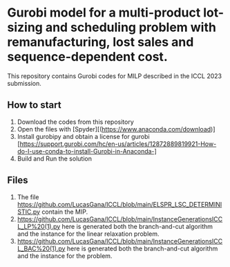 # Gurobi model for a multi-product lot-sizing and scheduling problem with remanufacturing, lost sales and sequence-dependent cost.

This repository contains Gurobi codes for MILP described in the ICCL 2023 submission.
## How to start

1. Download the codes from this repository
1. Open the files with [Spyder][(https://www.anaconda.com/download)]
1. Install gurobipy and obtain a license for gurobi [https://support.gurobi.com/hc/en-us/articles/12872889819921-How-do-I-use-conda-to-install-Gurobi-in-Anaconda-]
1. Build and Run the solution

## Files
1. The file https://github.com/LucasGana/ICCL/blob/main/ELSPR_LSC_DETERMINISTIC.py contain the MIP.
1. https://github.com/LucasGana/ICCL/blob/main/InstanceGenerationsICCL_LP%20(1).py here is generated both the branch-and-cut algorithm and the instance for the linear relaxation problem.
1. https://github.com/LucasGana/ICCL/blob/main/InstanceGenerationsICCL_BAC%20(1).py here is generated both the branch-and-cut algorithm and the instance for the problem.   




